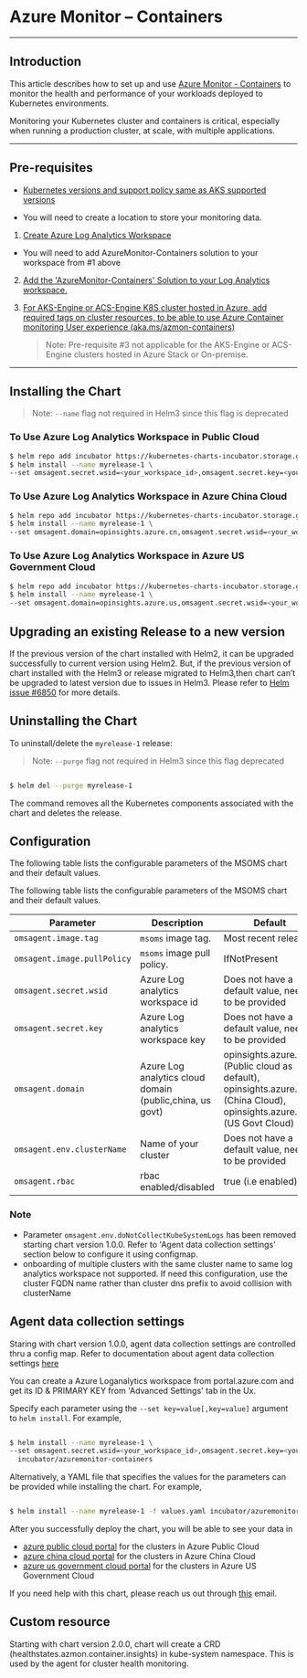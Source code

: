 # Azure Monitor – Containers

---

## Introduction

This article describes how to set up and use [Azure Monitor - Containers](https://docs.microsoft.com/en-us/azure/monitoring/monitoring-container-health) to monitor the health and performance of your workloads deployed to Kubernetes environments.

Monitoring your Kubernetes cluster and containers is critical, especially when running a production cluster, at scale, with multiple applications.

---

## Pre-requisites

- [Kubernetes versions and support policy  same as AKS supported versions](https://docs.microsoft.com/en-us/azure/aks/supported-kubernetes-versions)

- You will need to create a location to store your monitoring data.

1. [Create Azure Log Analytics Workspace](https://docs.microsoft.com/en-us/azure/log-analytics/log-analytics-quick-create-workspace)

- You will need to add AzureMonitor-Containers solution to your workspace from #1 above

2. [Add the 'AzureMonitor-Containers' Solution to your Log Analytics workspace.](http://aka.ms/coinhelmdoc)

3. [For AKS-Engine or ACS-Engine K8S cluster hosted in Azure, add required tags on cluster resources, to be able to use Azure Container monitoring User experience (aka.ms/azmon-containers)](http://aka.ms/coin-acs-tag-doc)
     > Note: Pre-requisite #3 not applicable for the AKS-Engine or ACS-Engine clusters hosted in Azure Stack or On-premise.

---

## Installing the Chart

> Note: `--name` flag not required in Helm3 since this flag is deprecated
### To Use Azure Log Analytics Workspace in Public Cloud

```bash
$ helm repo add incubator https://kubernetes-charts-incubator.storage.googleapis.com/
$ helm install --name myrelease-1 \
--set omsagent.secret.wsid=<your_workspace_id>,omsagent.secret.key=<your_workspace_key>,omsagent.env.clusterName=<my_prod_cluster>  incubator/azuremonitor-containers
```

### To Use Azure Log Analytics Workspace in Azure China Cloud

```bash
$ helm repo add incubator https://kubernetes-charts-incubator.storage.googleapis.com/
$ helm install --name myrelease-1 \
--set omsagent.domain=opinsights.azure.cn,omsagent.secret.wsid=<your_workspace_id>,omsagent.secret.key=<your_workspace_key>,omsagent.env.clusterName=<your_cluster_name>  incubator/azuremonitor-containers
```

### To Use Azure Log Analytics Workspace in Azure US Government Cloud

```bash
$ helm repo add incubator https://kubernetes-charts-incubator.storage.googleapis.com/
$ helm install --name myrelease-1 \
--set omsagent.domain=opinsights.azure.us,omsagent.secret.wsid=<your_workspace_id>,omsagent.secret.key=<your_workspace_key>,omsagent.env.clusterName=<your_cluster_name>  incubator/azuremonitor-containers
```

## Upgrading an existing Release to a new version

If the previous version of the chart installed with Helm2, it can be upgraded successfully to current version using Helm2.
But, if the previous version of chart installed  with the Helm3 or release migrated to Helm3,then chart can’t be upgraded to latest version due to issues in Helm3.
Please refer to [Helm issue #6850](https://github.com/helm/helm/issues/6850) for more details.

## Uninstalling the Chart

To uninstall/delete the `myrelease-1` release:
> Note: `--purge` flag not required in Helm3 since this flag deprecated
```bash

$ helm del --purge myrelease-1

```
The command removes all the Kubernetes components associated with the chart and deletes the release.

## Configuration

The following table lists the configurable parameters of the MSOMS chart and their default values.

The following table lists the configurable parameters of the MSOMS chart and their default values.

| Parameter                  | Description                                             | Default                                                                          |
| -----------------------    | --------------------------------------------------------| -------------------------------------------------------------------------------- |
| `omsagent.image.tag`       | `msoms` image tag.                                      | Most recent release                                                              |
| `omsagent.image.pullPolicy`| `msoms` image pull policy.                              | IfNotPresent                                                                     |
| `omsagent.secret.wsid`     | Azure Log analytics workspace id                        | Does not have a default value, needs to be provided                              |
| `omsagent.secret.key`      | Azure Log analytics workspace key                       | Does not have a default value, needs to be provided                              |
| `omsagent.domain`          | Azure Log analytics cloud domain (public,china, us govt)| opinsights.azure.com (Public cloud as default), opinsights.azure.cn (China Cloud), opinsights.azure.us (US Govt Cloud) |
| `omsagent.env.clusterName` | Name of your cluster                                    | Does not have a default value, needs to be provided                                                                 |
| `omsagent.rbac`            | rbac enabled/disabled                                   | true  (i.e enabled)                                                                                                 |

### Note

- Parameter `omsagent.env.doNotCollectKubeSystemLogs` has been removed starting chart version 1.0.0. Refer to 'Agent data collection settings' section below to configure it using configmap.
- onboarding of multiple clusters with the same cluster name to same log analytics workspace not supported. If need this configuration, use the cluster FQDN name rather than cluster dns prefix to avoid collision with clusterName

## Agent data collection settings

Staring with chart version 1.0.0, agent data collection settings are controlled thru a config map. Refer to documentation about agent data collection settings [here](https://docs.microsoft.com/en-us/azure/azure-monitor/insights/container-insights-agent-config)

You can create a Azure Loganalytics workspace from portal.azure.com and get its ID & PRIMARY KEY from 'Advanced Settings' tab in the Ux.

Specify each parameter using the `--set key=value[,key=value]` argument to `helm install`. For example,


```bash

$ helm install --name myrelease-1 \
--set omsagent.secret.wsid=<your_workspace_id>,omsagent.secret.key=<your_workspace_key>,omsagent.env.clusterName=<your_cluster_name>
  incubator/azuremonitor-containers
```
Alternatively, a YAML file that specifies the values for the parameters can be provided while installing the chart. For example,

```bash

$ helm install --name myrelease-1 -f values.yaml incubator/azuremonitor-containers

```

After you successfully deploy the chart, you will be able to see your data in
- [azure public cloud portal](https://aka.ms/azmon-containers) for the clusters in Azure Public Cloud
- [azure china cloud portal](https://aka.ms/azmon-containers-mooncake) for the clusters in Azure China Cloud
- [azure us government cloud portal](https://aka.ms/azmon-containers-fairfax) for the clusters in Azure US Government Cloud

If you need help with this chart, please reach us out through [this](mailto:askcoin@microsoft.com) email.

## Custom resource

Starting with chart version 2.0.0, chart will create a CRD (healthstates.azmon.container.insights) in kube-system namespace. This is used by the agent for cluster health monitoring.